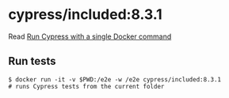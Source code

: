<!--
WARNING: this file was autogenerated by generate-included-image.js using

    npm run add:included -- 8.3.1 cypress/browsers:node14.17.0-chrome91-ff89
-->

# cypress/included:8.3.1

Read [Run Cypress with a single Docker command][blog post url]

## Run tests

```shell
$ docker run -it -v $PWD:/e2e -w /e2e cypress/included:8.3.1
# runs Cypress tests from the current folder
```

[blog post url]: https://www.cypress.io/blog/2019/05/02/run-cypress-with-a-single-docker-command/

